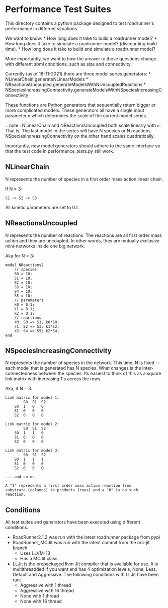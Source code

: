 Performance Test Suites
=================================
This directory contains a python package designed to test 
roadrunner's performance in different situations. 

We want to know:
    * How long does it take to build a roadrunner model?
    * How long does it take to simulate a roadrunner model? (discounting build time).
    * How long does it take to build and simulate a roadrunner model? 

More importantly, we want to how the answer to these questions change 
with different sbml conditions, such as size and connectivity. 

Currently (as of 18-11-2021) there are three model series generators:
    * NLinearChain.generateNLinearModels
    * NReactionsUncoupled.generateModelsWithNUncoupledReactions
    * NSpeciesIncreasingConnectivity.generateModelsWithNSpeciesIncreasingConnectivity

These functions are Python generators that sequentially return 
bigger or more complicated models. These generators all have a single 
input parameter `n` which determines the scale of the current model series. 

.. note:: 
    NLinearChain and NReactionsUncoupled both scale linearly with `n`. That is, 
    The last model in the series will have N species or N reactions. 
    NSpeciesIncreasingConnectivity on the other hand scales quadratically.

Importantly, new model generators should adhere to the same interface 
so that the test code in performance_tests.py still work. 

NLinearChain
------------
N represents the number of species in a first order 
mass action linear chain. 

If N = 3: 

    S1 -> S2 -> S3

All kinetic parameters are set to 0.1. 

NReactionsUncoupled
--------------------
N represents the number of reactions. The reactions are 
all first order mass action and they are uncoupled. In 
other words, they are mutually exclusive mini-networks
inside one big network.

Aka for N = 3:

    model NReactions2
        // species
        S0 = 10;
        S1 = 10;
        S2 = 10;
        S3 = 10;
        S4 = 10;
        S5 = 10;
        // parameters
        k0 = 0.1;
        k1 = 0.1;
        k2 = 0.1;
        // reactions
        r0: S0 => S1; k0*S0;
        r1: S2 => S3; k1*S2;
        r2: S4 => S5; k2*S4;
    end


NSpeciesIncreasingConnectivity
---------------------------------
N represents the number of species in the network. This time, 
N is fixed -- each model that is generated has N species. What 
changes is the inter-connectedness between the species. Its easiest
to think of this as a square link matrix with increasing 1's 
across the rows. 

Aka, if N = 3.

    Link matrix for model 1: 
            S0  S1  S2
        S0  1   0   0
        S1  0   0   0
        S2  0   0   0

    Link matrix for model 2: 
            S0  S1  S2
        S0  1   1   0
        S1  0   0   0
        S2  0   0   0

    Link matrix for model 3: 
            S0  S1  S2
        S0  1   1   1
        S1  0   0   0
        S2  0   0   0
    
    ... and so on

    A "1" represents a first order mass action reaction from 
    substrate (columns) to products (rows) and a "0" is no such
    reaction. 


Conditions
-----------
All test suites and generators have been executed using different conditions.
* RoadRunner2.1.3 was run with the latest roadrunner package from pypi
* RoadRunner_MCJit was run with the latest commit from the orc-jit branch
  * Uses LLVM-13
  * Has a MCJit class
* LLJit is the prepackaged llvm Jit compiler that is available for use.
  It is multithreadded if you want and has 4 optimization levels, None, 
  Less, Default and Aggressive. The following conditions with LLJit have 
  been run:
  * Aggressive with 1 thread
  * Aggressive with 16 thread
  * None with 1 thread
  * None with 16 thread









